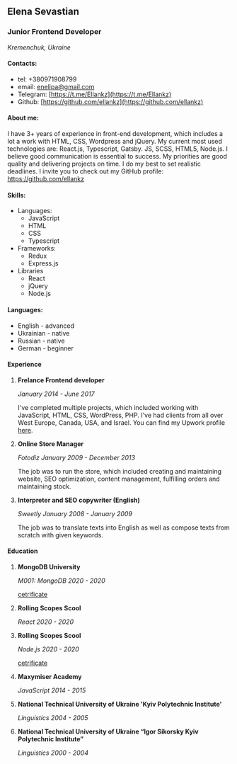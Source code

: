 ## Elena Sevastian

### Junior Frontend Developer

_Kremenchuk, Ukraine_

#### Contacts:

- tel: +380971908799
- email: [enelipa@gmail.com](mailto:enelipa@gmail.com)
- Telegram: [https://t.me/Ellankz](https://t.me/Ellankz)
- Github: [https://github.com/ellankz](https://github.com/ellankz)

#### About me:

I have 3+ years of experience in front-end development, which includes a lot a work with HTML, CSS, Wordpress and jQuery. My current most used technologies are: React.js, Typescript, Gatsby. JS, SCSS, HTML5, Node.js. I believe good communication is essential to success. My priorities are good quality and delivering projects on time. I do my best to set realistic deadlines. I invite you to check out my GitHub profile: https://github.com/ellankz

#### Skills:

- Languages:
  - JavaScript
  - HTML
  - CSS
  - Typescript
- Frameworks:
  - Redux
  - Express.js
- Libraries
  - React
  - jQuery
  - Node.js

#### Languages:

- English - advanced
- Ukrainian - native
- Russian - native
- German - beginner

#### Experience

1. **Frelance Frontend developer**

   _January 2014 - June 2017_

   I've completed multiple projects, which included working with JavaScript, HTML, CSS, WordPress, PHP. I've had clients from all over West Europe, Canada, USA, and Israel.
   You can find my Upwork profile [here](https://www.upwork.com/freelancers/~010774b3a372257cf0).

2. **Online Store Manager**

   _Fotodiz_
   _January 2009 - December 2013_

   The job was to run the store, which included creating and maintaining website, SEO optimization, content management, fulfilling orders and maintaining stock.

3. **Interpreter and SEO copywriter (English)**

   _Sweetly_
   _January 2008 - January 2009_

   The job was to translate texts into English as well as compose texts from scratch with given keywords.

#### Education

1. **MongoDB University**

   _M001: MongoDB_
   _2020 - 2020_

   [cetrificate](http://university.mongodb.com/course_completion/0bddd367-e3d5-48f3-9b45-4a30122e76f1)

2. **Rolling Scopes Scool**

   _React_
   _2020 - 2020_

3. **Rolling Scopes Scool**

   _Node.js_
   _2020 - 2020_

   [cetrificate](https://app.rs.school/certificate/2rrphyu3)

4. **Maxymiser Academy**

   _JavaScript_
   _2014 - 2015_

5. **National Technical University of Ukraine 'Kyiv Polytechnic Institute'​**

   _Linguistics_
   _2004 - 2005_

6. **National Technical University of Ukraine “Igor Sikorsky Kyiv Polytechnic Institute”**

   _Linguistics_
   _2000 - 2004_
